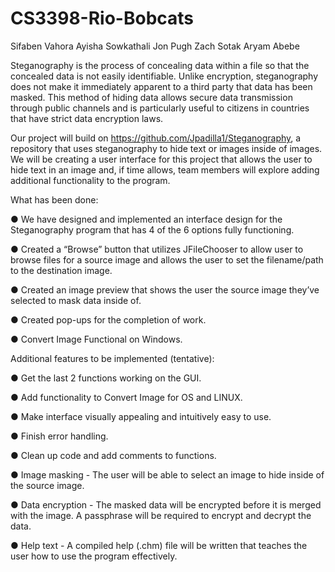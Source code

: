 # CS3398-Rio-Bobcats


Sifaben Vahora
Ayisha Sowkathali
Jon Pugh
Zach Sotak
Aryam Abebe

Steganography is the process of concealing data within a file so that the concealed data is not easily identifiable. 
Unlike encryption, steganography does not make it immediately apparent to a third party that data has been masked. 
This method of hiding data allows secure data transmission through public channels and is particularly useful to 
citizens in countries that have strict data encryption laws.

Our project will build on https://github.com/Jpadilla1/Steganography, a repository that uses steganography to hide 
text or images inside of images. We will be creating a user interface for this project that allows the user to hide 
text in an image and, if time allows, team members will explore adding additional functionality to the program.

What has been done:

● We have designed and implemented an interface design for the Steganography program that has 4 of the 6 options fully functioning.

● Created a “Browse” button that utilizes JFileChooser to allow user to browse files for a source image and allows the user to set the filename/path to the destination image.
 
● Created an image preview that shows the user the source image they’ve selected to mask data inside of.

● Created pop-ups for the completion of work.

● Convert Image Functional on Windows.


Additional features to be implemented (tentative):

● Get the last 2 functions working on the GUI.

● Add functionality to Convert Image for OS and LINUX.

● Make interface visually appealing and intuitively easy to use.

● Finish error handling.

● Clean up code and add comments to functions.

● Image masking - The user will be able to select an image to hide inside of the source image.

● Data encryption - The masked data will be encrypted before it is merged with the image. A passphrase will be required to encrypt and decrypt the data.

● Help text - A compiled help (.chm) file will be written that teaches the user how to use the program effectively.
